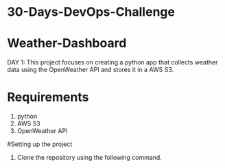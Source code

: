 # 30-Days-DevOps-Challenge
# Weather-Dashboard

DAY 1: This project focuses on creating a python app that collects weather data using the OpenWeather API and stores it in a AWS S3.

# Requirements
1. python
2. AWS S3
3. OpenWeather API

#Setting up the project
1. Clone the repository using the following command.
